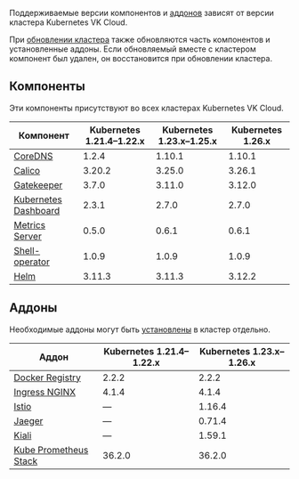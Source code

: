 Поддерживаемые версии компонентов и [аддонов](../../addons-and-settings/addons) зависят от версии кластера Kubernetes VK Cloud.

При [обновлении кластера](../../../operations/update) также обновляются часть компонентов и установленные аддоны. Если обновляемый вместе с кластером компонент был удален, он восстановится при обновлении кластера.

## Компоненты

Эти компоненты присутствуют во всех кластерах Kubernetes VK Cloud.

<!-- prettier-ignore -->
| Компонент                                                           | Kubernetes 1.21.4–1.22.x  | Kubernetes 1.23.x–1.25.x  | Kubernetes 1.26.x |
| ------------------------------------------------------------------- | ------------------------- | ------------------------- | ----------------- |
| [CoreDNS](https://github.com/coredns/coredns)                       | 1.2.4     | 1.10.1    | 1.10.1 |
| [Calico](https://github.com/projectcalico/calico)                   | 3.20.2    | 3.25.0    | 3.26.1 |
| [Gatekeeper](https://github.com/open-policy-agent/gatekeeper)       | 3.7.0     | 3.11.0    | 3.12.0 |
| [Kubernetes Dashboard](https://github.com/kubernetes/dashboard)     | 2.3.1     | 2.7.0     | 2.7.0  |
| [Metrics Server](https://github.com/kubernetes-sigs/metrics-server) | 0.5.0     | 0.6.1     | 0.6.1  |
| [Shell-operator](https://github.com/flant/shell-operator)           | 1.0.9     | 1.0.9     | 1.0.9  |
| [Helm](https://github.com/helm/helm)                                | 3.11.3    | 3.11.3    | 3.12.2 |

## Аддоны

Необходимые аддоны могут быть [установлены](../../../operations/addons/manage-addons#ustanovka_addona) в кластер отдельно.

<!-- prettier-ignore -->
| Аддон                                                                             | Kubernetes 1.21.4–1.22.x  | Kubernetes 1.23.x–1.26.x  |
| --------------------------------------------------------------------------------- | ------------------------- | ------------------------- |
| [Docker Registry](https://github.com/twuni/docker-registry.helm)                  | 2.2.2     | 2.2.2     |
| [Ingress NGINX](https://github.com/kubernetes/ingress-nginx)                      | 4.1.4     | 4.1.4     |
| [Istio](https://github.com/istio/istio)                                           | —         | 1.16.4    |
| [Jaeger](https://github.com/jaegertracing/jaeger)                                 | —         | 0.71.4    |
| [Kiali](https://github.com/kiali/kiali)                                           | —         | 1.59.1    |
| [Kube Prometheus Stack](https://github.com/prometheus-operator/kube-prometheus)   | 36.2.0    | 36.2.0    |
